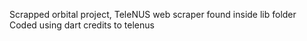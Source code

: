 Scrapped orbital project, TeleNUS web scraper found inside lib folder
Coded using dart
credits to telenus 
